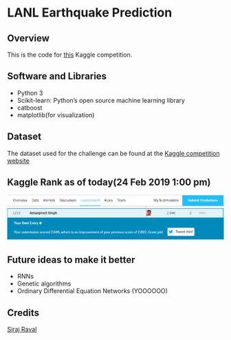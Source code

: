 # LANL Earthquake Prediction


## Overview

This is the code for <a href="https://www.kaggle.com/c/LANL-Earthquake-Prediction">this</a> Kaggle competition.

## Software and Libraries
- Python 3
- Scikit-learn: Python’s open source machine learning library
- catboost
- matplotlib(for visualization)

## Dataset
The dataset used for the challenge can be found at the <a href="https://www.kaggle.com/c/LANL-Earthquake-Prediction/data">Kaggle competition website</a>

## Kaggle Rank as of today(24 Feb 2019 1:00 pm)
<img src = "rank.jpg">

## Future ideas to make it better
- RNNs
- Genetic algorithms
- Ordinary Differential Equation Networks (YOOOOOO)

## Credits
<a href="https://github.com/llSourcell/Kaggle_Earthquake_challenge">Siraj Raval</a>
